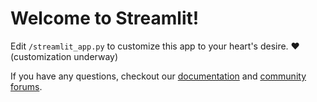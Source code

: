# Welcome to Streamlit!

Edit `/streamlit_app.py` to customize this app to your heart's desire. :heart: (customization underway)

If you have any questions, checkout our [documentation](https://docs.streamlit.io) and [community
forums](https://discuss.streamlit.io).

